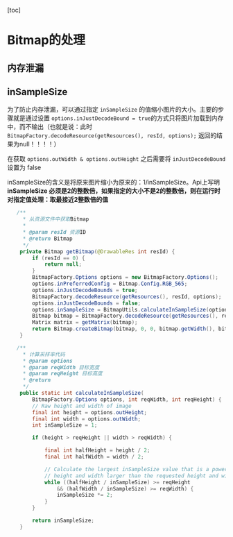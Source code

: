[toc]



# Bitmap的处理

## 内存泄漏

## inSampleSize

为了防止内存泄漏，可以通过指定 `inSampleSize` 的值缩小图片的大小。主要的步骤就是通过设置 `options.inJustDecodeBound = true`的方式只将图片加载到内存中，而不输出（也就是说：此时`BitmapFactory.decodeResource(getResources(), resId, options);` 返回的结果为null！！！！） 

在获取 `options.outWidth & options.outHeight` 之后需要将 `inJustDecodeBound ` 设置为 false 



inSampleSize的含义是将原来图片缩小为原来的：1/inSampleSize。Api上写明**inSampleSize 必须是2的整数倍，如果指定的大小不是2的整数倍，则在运行时对指定值处理：取最接近2整数倍的值**

```java
   /**
     * 从资源文件中获取Bitmap
     *
     * @param resId 资源ID
     * @return Bitmap
     */
    private Bitmap getBitmap(@DrawableRes int resId) {
        if (resId == 0) {
            return null;
        }
        BitmapFactory.Options options = new BitmapFactory.Options();
        options.inPreferredConfig = Bitmap.Config.RGB_565;
        options.inJustDecodeBounds = true;
        BitmapFactory.decodeResource(getResources(), resId, options);
        options.inJustDecodeBounds = false;
        options.inSampleSize = BitmapUtils.calculateInSampleSize(options, getWidth(), getHeight());
        Bitmap bitmap = BitmapFactory.decodeResource(getResources(), resId, options);
        Matrix matrix = getMatrix(bitmap);
        return Bitmap.createBitmap(bitmap, 0, 0, bitmap.getWidth(), bitmap.getHeight(), matrix, true);
    }
```



```java
   /**
   	 * 计算采样率代码
     * @param options
     * @param reqWidth 目标宽度
     * @param reqHeight 目标高度
     * @return
     */
    public static int calculateInSampleSize(
        BitmapFactory.Options options, int reqWidth, int reqHeight) {
        // Raw height and width of image
        final int height = options.outHeight;
        final int width = options.outWidth;
        int inSampleSize = 1;

        if (height > reqHeight || width > reqWidth) {

            final int halfHeight = height / 2;
            final int halfWidth = width / 2;

            // Calculate the largest inSampleSize value that is a power of 2 and keeps both
            // height and width larger than the requested height and width.
            while ((halfHeight / inSampleSize) >= reqHeight
                && (halfWidth / inSampleSize) >= reqWidth) {
                inSampleSize *= 2;
            }
        }

        return inSampleSize;
    }
```





